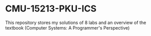 # CMU-15213-PKU-ICS

This repository stores my solutions of 8 labs and an overview of the textbook (Computer Systems: A Programmer's Perspective)
